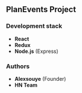 ## PlanEvents Project

### Development stack
- **React**
- **Redux**
- **Node.js** (Express)

### Authors
- **Alexsouye** (Founder)
- **HN Team**
